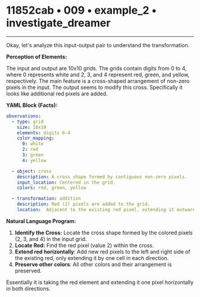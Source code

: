# 11852cab • 009 • example_2 • investigate_dreamer

---
Okay, let's analyze this input-output pair to understand the transformation.

**Perception of Elements:**

The input and output are 10x10 grids. The grids contain digits from 0 to 4, where 0 represents white and 2, 3, and 4 represent red, green, and yellow, respectively. The main feature is a cross-shaped arrangement of non-zero pixels in the input. The output seems to modify this cross. Specifically it looks like additional red pixels are added.

**YAML Block (Facts):**



```yaml
observations:
  - type: grid
    size: 10x10
    elements: digits 0-4
    color_mapping:
      0: white
      2: red
      3: green
      4: yellow

  - object: cross
    description: A cross shape formed by contiguous non-zero pixels.
    input_location: Centered in the grid.
    colors: red, green, yellow

  - transformation: addition
    description: Red (2) pixels are added to the grid.
    location:  Adjacent to the existing red pixel, extending it outwards horizontally.
```



**Natural Language Program:**

1.  **Identify the Cross:** Locate the cross shape formed by the colored pixels (2, 3, and 4) in the input grid.
2.  **Locate Red:** Find the red pixel (value 2) within the cross.
3. **Extend red horizontally**: Add new red pixels to the left and right side of the existing red, only extending it by one cell in each direction.
4. **Preserve other colors**: All other colors and their arrangement is preserved.

Essentially it is taking the red element and extending it one pixel horizontally in both directions.

